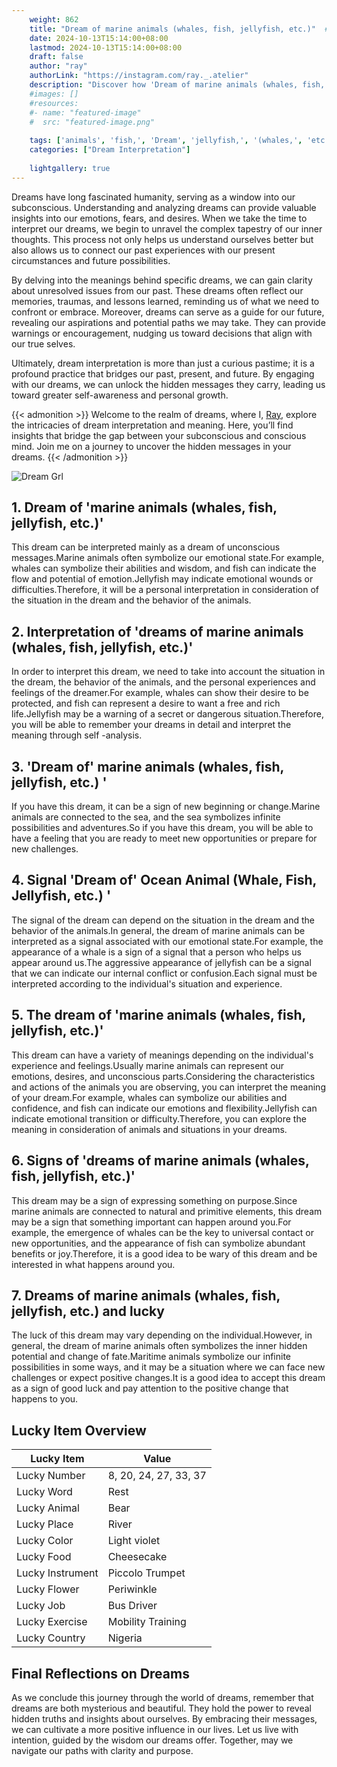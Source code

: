 ```yaml
---
    weight: 862
    title: "Dream of marine animals (whales, fish, jellyfish, etc.)"  # Assuming 'title' column exists
    date: 2024-10-13T15:14:00+08:00
    lastmod: 2024-10-13T15:14:00+08:00
    draft: false
    author: "ray"
    authorLink: "https://instagram.com/ray._.atelier"
    description: "Discover how 'Dream of marine animals (whales, fish, jellyfish, etc.)' can interpret your future and uncover its significant meanings in your life."
    #images: []
    #resources:
    #- name: "featured-image"
    #  src: "featured-image.png"
    
    tags: ['animals', 'fish,', 'Dream', 'jellyfish,', '(whales,', 'etc.)', 'marine', 'of']
    categories: ["Dream Interpretation"]
    
    lightgallery: true
---
```

    
Dreams have long fascinated humanity, serving as a window into our subconscious. Understanding and analyzing dreams can provide valuable insights into our emotions, fears, and desires. When we take the time to interpret our dreams, we begin to unravel the complex tapestry of our inner thoughts. This process not only helps us understand ourselves better but also allows us to connect our past experiences with our present circumstances and future possibilities.

By delving into the meanings behind specific dreams, we can gain clarity about unresolved issues from our past. These dreams often reflect our memories, traumas, and lessons learned, reminding us of what we need to confront or embrace. Moreover, dreams can serve as a guide for our future, revealing our aspirations and potential paths we may take. They can provide warnings or encouragement, nudging us toward decisions that align with our true selves.

Ultimately, dream interpretation is more than just a curious pastime; it is a profound practice that bridges our past, present, and future. By engaging with our dreams, we can unlock the hidden messages they carry, leading us toward greater self-awareness and personal growth.

{{< admonition >}}
Welcome to the realm of dreams, where I, [Ray](https://instagram.com/ray._.atelier), explore the intricacies of dream interpretation and meaning. Here, you’ll find insights that bridge the gap between your subconscious and conscious mind. Join me on a journey to uncover the hidden messages in your dreams.
{{< /admonition >}}

![Dream Grl](https://cdn.pixabay.com/photo/2017/11/02/03/35/gothic-2910057_1280.jpg "Dream Grl")

## 1. Dream of 'marine animals (whales, fish, jellyfish, etc.)'
This dream can be interpreted mainly as a dream of unconscious messages.Marine animals often symbolize our emotional state.For example, whales can symbolize their abilities and wisdom, and fish can indicate the flow and potential of emotion.Jellyfish may indicate emotional wounds or difficulties.Therefore, it will be a personal interpretation in consideration of the situation in the dream and the behavior of the animals.

## 2. Interpretation of 'dreams of marine animals (whales, fish, jellyfish, etc.)'
In order to interpret this dream, we need to take into account the situation in the dream, the behavior of the animals, and the personal experiences and feelings of the dreamer.For example, whales can show their desire to be protected, and fish can represent a desire to want a free and rich life.Jellyfish may be a warning of a secret or dangerous situation.Therefore, you will be able to remember your dreams in detail and interpret the meaning through self -analysis.

## 3. 'Dream of' marine animals (whales, fish, jellyfish, etc.) '
If you have this dream, it can be a sign of new beginning or change.Marine animals are connected to the sea, and the sea symbolizes infinite possibilities and adventures.So if you have this dream, you will be able to have a feeling that you are ready to meet new opportunities or prepare for new challenges.

## 4. Signal 'Dream of' Ocean Animal (Whale, Fish, Jellyfish, etc.) '
The signal of the dream can depend on the situation in the dream and the behavior of the animals.In general, the dream of marine animals can be interpreted as a signal associated with our emotional state.For example, the appearance of a whale is a sign of a signal that a person who helps us appear around us.The aggressive appearance of jellyfish can be a signal that we can indicate our internal conflict or confusion.Each signal must be interpreted according to the individual's situation and experience.

## 5. The dream of 'marine animals (whales, fish, jellyfish, etc.)'
This dream can have a variety of meanings depending on the individual's experience and feelings.Usually marine animals can represent our emotions, desires, and unconscious parts.Considering the characteristics and actions of the animals you are observing, you can interpret the meaning of your dream.For example, whales can symbolize our abilities and confidence, and fish can indicate our emotions and flexibility.Jellyfish can indicate emotional transition or difficulty.Therefore, you can explore the meaning in consideration of animals and situations in your dreams.

## 6. Signs of 'dreams of marine animals (whales, fish, jellyfish, etc.)'
This dream may be a sign of expressing something on purpose.Since marine animals are connected to natural and primitive elements, this dream may be a sign that something important can happen around you.For example, the emergence of whales can be the key to universal contact or new opportunities, and the appearance of fish can symbolize abundant benefits or joy.Therefore, it is a good idea to be wary of this dream and be interested in what happens around you.

## 7. Dreams of marine animals (whales, fish, jellyfish, etc.) and lucky
The luck of this dream may vary depending on the individual.However, in general, the dream of marine animals often symbolizes the inner hidden potential and change of fate.Maritime animals symbolize our infinite possibilities in some ways, and it may be a situation where we can face new challenges or expect positive changes.It is a good idea to accept this dream as a sign of good luck and pay attention to the positive change that happens to you.

## Lucky Item Overview
| Lucky Item          | Value              |
|---------------|--------------------|
| Lucky Number        | 8, 20, 24, 27, 33, 37  |
| Lucky Word          | Rest |
| Lucky Animal        | Bear |
| Lucky Place         | River     |
| Lucky Color         | Light violet     |
| Lucky Food          | Cheesecake      |
| Lucky Instrument    | Piccolo Trumpet |
| Lucky Flower        | Periwinkle    |
| Lucky Job           | Bus Driver       |
| Lucky Exercise      | Mobility Training  |
| Lucky Country       | Nigeria    |


##  Final Reflections on Dreams

As we conclude this journey through the world of dreams, remember that dreams are both mysterious and beautiful. They hold the power to reveal hidden truths and insights about ourselves. By embracing their messages, we can cultivate a more positive influence in our lives. Let us live with intention, guided by the wisdom our dreams offer. Together, may we navigate our paths with clarity and purpose.
